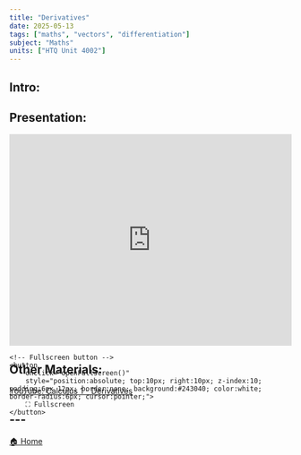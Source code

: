 ```yaml
---
title: "Derivatives"
date: 2025-05-13
tags: ["maths", "vectors", "differentiation"]
subject: "Maths"
units: ["HTQ Unit 4002"]
---
```


## Intro:

## Presentation:

<div id="pdf-container" style="position: relative; width: 100%; height: 0; padding-top: 75%;">
    <iframe 
        id="pdf-frame"
        src="https://EngineeringShare.github.io/engineering-hub/presentations/Derivatives.pdf"
        style="position: absolute; top: 0; left: 0; width: 100%; height: 100%; border: none;" 
        allowfullscreen
        webkitallowfullscreen
        mozallowfullscreen>
    </iframe>

    <!-- Fullscreen button -->
    <button 
        onclick="openFullscreen()" 
        style="position:absolute; top:10px; right:10px; z-index:10; padding:6px 12px; border:none; background:#243040; color:white; border-radius:6px; cursor:pointer;">
        ⛶ Fullscreen
    </button>
</div>

<script>
    function openFullscreen() {
        const elem = document.getElementById("pdf-frame");
        if (elem.requestFullscreen) {
            elem.requestFullscreen();
        } else if (elem.webkitRequestFullscreen) { // Safari
            elem.webkitRequestFullscreen();
        } else if (elem.msRequestFullscreen) { // IE11
            elem.msRequestFullscreen();
        }
    }
</script>

## Other Materials:
[YouTube: Calculus 1 - Derivatives](https://youtu.be/5yfh5cf4-0w?si=kKx2oQ2GtmxldMRY)

## ---

<a href="https://engineeringshare.github.io/engineering-hub">🏠 Home</a>
